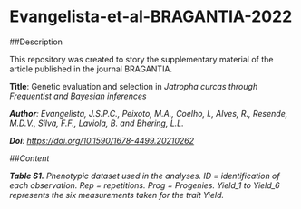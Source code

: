# Evangelista-et-al-BRAGANTIA-2022

##Description

This repository was created to story the supplementary material of the article published in the journal BRAGANTIA.

**Title**: Genetic evaluation and selection in <i>Jatropha curcas<i> through Frequentist and Bayesian inferences

**Author**: Evangelista, J.S.P.C., Peixoto, M.A., Coelho, I., Alves, R., Resende, M.D.V., Silva, F.F., Laviola, B. and Bhering, L.L.

**Doi**: https://doi.org/10.1590/1678-4499.20210262 

##Content

**Table S1.** Phenotypic dataset used in the analyses. ID = identification of each observation. Rep = repetitions. Prog = Progenies. Yield_1 to Yield_6 represents the six measurements taken for the trait Yield.
